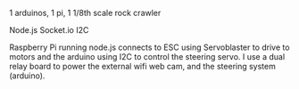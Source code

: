 1 arduinos, 1 pi, 1 1/8th scale rock crawler

Node.js
Socket.io
I2C

Raspberry Pi running node.js connects to ESC using Servoblaster to drive to motors and
the arduino using I2C to control the steering servo. I use a dual relay board to power 
the external wifi web cam, and the steering system (arduino).

